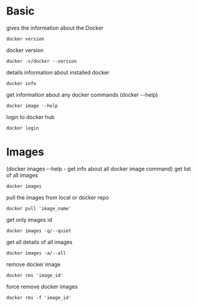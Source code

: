 # Basic
gives the information about the Docker
```
docker version
```
docker version
```
docker -v/docker --version
```
details information about installed docker
```
docker info
```
get information about any docker commands (docker --help)
```
docker image --help
```
login to docker hub
```
docker login
```

# Images
(docker images --help - get info about all docker image command)
get list of all images
```
docker images
```
pull the images from local or docker repo
```
docker pull 'image_name'
```
get only images id 
```
docker images -q/--quiet
```
get all details of all images
```
docker images -a/--all
```
remove docker image
```
docker rmi 'image_id'
```
force remove docker images
```
docker rmi -f 'image_id'
```




